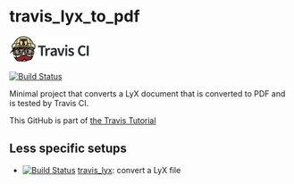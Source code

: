 # travis_lyx_to_pdf

[![Travis CI logo](TravisCI.png)](https://travis-ci.org)

[![Build Status](https://travis-ci.org/richelbilderbeek/travis_lyx_to_pdf.svg?branch=master)](https://travis-ci.org/richelbilderbeek/travis_lyx_to_pdf)

Minimal project that converts a LyX document that is converted to PDF and is tested by Travis CI.

This GitHub is part of [the Travis Tutorial](https://github.com/richelbilderbeek/travis_tutorial)

## Less specific setups

 * [![Build Status](https://travis-ci.org/richelbilderbeek/travis_lyx.svg?branch=master)](https://travis-ci.org/richelbilderbeek/travis_lyx) [travis_lyx](https://github.com/richelbilderbeek/travis_lyx): convert a LyX file
